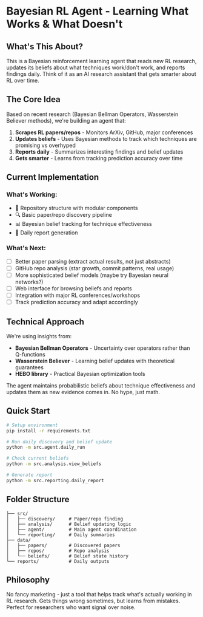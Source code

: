 # Bayesian RL Agent - Learning What Works & What Doesn't

## What's This About?

This is a Bayesian reinforcement learning agent that reads new RL research, updates its beliefs about what techniques work/don't work, and reports findings daily. Think of it as an AI research assistant that gets smarter about RL over time.

## The Core Idea

Based on recent research (Bayesian Bellman Operators, Wasserstein Believer methods), we're building an agent that:

1. **Scrapes RL papers/repos** - Monitors ArXiv, GitHub, major conferences
2. **Updates beliefs** - Uses Bayesian methods to track which techniques are promising vs overhyped  
3. **Reports daily** - Summarizes interesting findings and belief updates
4. **Gets smarter** - Learns from tracking prediction accuracy over time

## Current Implementation

### What's Working:
- 📁 Repository structure with modular components
- 🔍 Basic paper/repo discovery pipeline  
- 📊 Bayesian belief tracking for technique effectiveness
- 📝 Daily report generation

### What's Next:
- [ ] Better paper parsing (extract actual results, not just abstracts)
- [ ] GitHub repo analysis (star growth, commit patterns, real usage)
- [ ] More sophisticated belief models (maybe try Bayesian neural networks?)
- [ ] Web interface for browsing beliefs and reports
- [ ] Integration with major RL conferences/workshops
- [ ] Track prediction accuracy and adapt accordingly

## Technical Approach

We're using insights from:
- **Bayesian Bellman Operators** - Uncertainty over operators rather than Q-functions
- **Wasserstein Believer** - Learning belief updates with theoretical guarantees
- **HEBO library** - Practical Bayesian optimization tools

The agent maintains probabilistic beliefs about technique effectiveness and updates them as new evidence comes in. No hype, just math.

## Quick Start

```bash
# Setup environment
pip install -r requirements.txt

# Run daily discovery and belief update
python -m src.agent.daily_run

# Check current beliefs
python -m src.analysis.view_beliefs

# Generate report
python -m src.reporting.daily_report
```

## Folder Structure

```
├── src/
│   ├── discovery/     # Paper/repo finding
│   ├── analysis/      # Belief updating logic  
│   ├── agent/         # Main agent coordination
│   └── reporting/     # Daily summaries
├── data/
│   ├── papers/        # Discovered papers
│   ├── repos/         # Repo analysis
│   └── beliefs/       # Belief state history
└── reports/           # Daily outputs
```

## Philosophy

No fancy marketing - just a tool that helps track what's actually working in RL research. Gets things wrong sometimes, but learns from mistakes. Perfect for researchers who want signal over noise. 